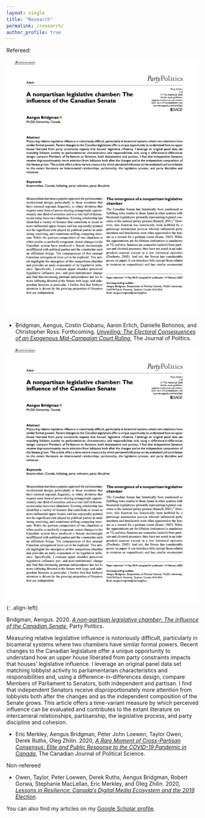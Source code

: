 ```yaml
---
layout: single
title: "Research"
permalink: /research/
author_profile: true
---
```


Refereed:

![](images/bridgman_nonpartisan_2020.jpeg)


* Bridgman, Aengus, Costin Ciobanu, Aaron Erlich, Danielle Bohonos, and Christopher Ross. Forthcoming, [*Unveiling: The Electoral Consequences of an Exogenous Mid-Campaign Court Ruling*](http://abridgman.ca/files/bridgman_unveiling_2020.pdf), The Journal of Politics.

![A non-partisan legislative chamber: The influence of the Canadian Senate](images/bridgman_nonpartisan_2020.jpeg){: .align-left}

Bridgman, Aengus. 2020. [*A non-partisan legislative chamber: The influence of the Canadian Senate*](https://doi.org/10.1177/1354068820911345), Party Politics.

Measuring relative legislative influence is notoriously difficult, particularly in bicameral systems where two chambers have similar formal powers. Recent changes to the Canadian legislature offer a unique opportunity to understand how an upper house liberated from party constraints impacts that houses’ legislative influence. I leverage an original panel data set matching lobbyist activity to parliamentarian characteristics and responsibilities and, using a difference-in-differences design, compare Members of Parliament to Senators, both independent and partisan. I find that independent Senators receive disproportionately more attention from lobbyists both after the changes and as the independent composition of the Senate grows. This article offers a time-variant measure by which perceived influence can be evaluated and contributes to the extant literature on intercameral relationships, partisanship, the legislative process, and party discipline and cohesion.

* Eric Merkley, Aengus Bridgman, Peter John Loewen, Taylor Owen, Derek Ruths, Oleg Zhilin. 2020, [*A Rare Moment of Cross-Partisan Consensus: Elite and Public Response to the COVID-19 Pandemic in Canada*](https://doi.org/10.1017/S0008423920000311), The Canadian Journal of Political Science.

Non-refereed

* Owen, Taylor, Peter Loewen, Derek Ruths, Aengus Bridgman, Robert Gorwa, Stephanie MacLellan, Eric Merkley, and Oleg Zhilin. 2020, [*Lessons in Resilience: Canada’s Digital Media Ecosystem and the 2019 Election*](https://ppforum.ca/articles/lessons-in-resilience-canadas-digital-media-ecosystem-and-the-2019-election/).

You can also find my articles on my [Google Scholar profile](https://scholar.google.ca/citations?user=rxQTZG0AAAAJ).
